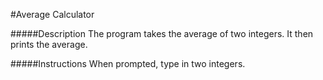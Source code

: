 #Average Calculator

#####Description
The program takes the average of two integers. It then prints the average.

#####Instructions
When prompted, type in two integers.
